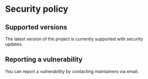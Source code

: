 # Security policy

## Supported versions

The latest version of the project is currently supported with security updates.

## Reporting a vulnerability

You can report a vulnerability by contacting maintainers via email.
